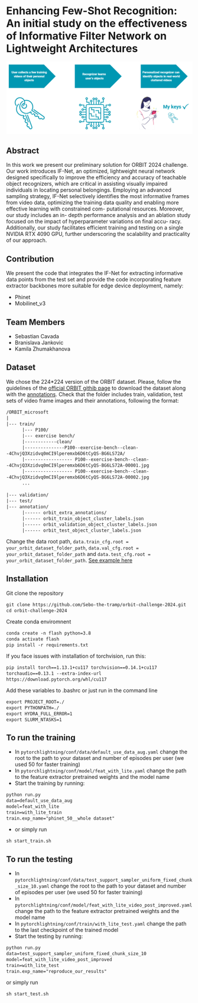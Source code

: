 <!-- https://app.codesee.io/maps/e6cb4840-c951-11ee-b402-6d85204823e2


trying to run baseline 2022 -->
 # Enhancing Few-Shot Recognition: An initial study on the effectiveness of Informative Filter Network on Lightweight Architectures
 ![alt text](docs/images/preza.png "Title")

 ## Abstract
In this work we present our preliminary solution for ORBIT 2024 challenge. Our work introduces IF-Net, an optimized, lightweight neural
network designed specifically to improve the efficiency and
accuracy of teachable object recognizers, which are critical in assisting visually impaired individuals in locating personal belongings. Employing an advanced sampling
strategy, IF-Net selectively identifies the most informative
frames from video data, optimizing the training data quality
and enabling more effective learning with constrained com-
putational resources. Moreover, our study includes an in-
depth performance analysis and an ablation study focused
on the impact of hyperparameter variations on final accu-
racy. Additionally, our study facilitates efficient training
and testing on a single NVIDIA RTX 4090 GPU, further underscoring the scalability and practicality of our approach.

## Contribution
We present the code that integrates the IF-Net for extracting informative data points from the test set and provide the code incorporating feature extractor backbones more suitable for edge device deployment, namely:
- Phinet
- Mobilinet_v3
## Team Members
- Sebastian Cavada
- Branislava Jankovic
- Kamila Zhumakhanova

## Dataset 
We chose the 224*224 version of the ORBIT dataset. Please, follow the guidelines of the [official ORBIT githib page](https://github.com/microsoft/ORBIT-Dataset?tab=readme-ov-file#download-orbit-benchmark-dataset) to download the dataset along with the [annotations](https://github.com/microsoft/ORBIT-Dataset?tab=readme-ov-file#download-orbit-benchmark-dataset). Check that the folder includes train, validation, test sets of video frame images and their annotations, following the format:



```
/ORBIT_microsoft
|
|--- train/
      |--- P100/
      |--- exercise bench/
      |------------clean/
      |---------------P100--exercise-bench--clean--4ChvjQ3Xzidvq0mCI9lperemxb6D6tCyQS-BG6LS72A/
      |------------------ P100--exercise-bench--clean--4ChvjQ3Xzidvq0mCI9lperemxb6D6tCyQS-BG6LS72A-00001.jpg
      |------------------ P100--exercise-bench--clean--4ChvjQ3Xzidvq0mCI9lperemxb6D6tCyQS-BG6LS72A-00002.jpg
      ...
      
|--- validation/
|--- test/
|--- annotation/ 
      |------ orbit_extra_annotations/
      |------ orbit_train_object_cluster_labels.json
      |------ orbit_validation_object_cluster_labels.json
      |------ orbit_test_object_cluster_labels.json
```

Change the data root path, `data.train_cfg.root = your_orbit_dataset_folder_path`, `data.val_cfg.root = your_orbit_dataset_folder_path` and
`data.test_cfg.root = your_orbit_dataset_folder_path`. [See example here](https://github.com/Sebo-the-tramp/orbit-challenge-2024/blob/main/pytorchlightning_trainer/conf/data/default_use_data_aug.yaml#L8)
## Installation

Git clone the repository

```
git clone https://github.com/Sebo-the-tramp/orbit-challenge-2024.git
cd orbit-challenge-2024
```

Create conda enviromnent 

```
conda create -n flash python=3.8
conda activate flash
pip install -r requirements.txt
```
If you face issues with installation of torchvision, run this:
```
pip install torch==1.13.1+cu117 torchvision==0.14.1+cu117 torchaudio==0.13.1 --extra-index-url https://download.pytorch.org/whl/cu117
```
Add these variables to .bashrc or just run in the command line
```
export PROJECT_ROOT=./
export PYTHONPATH=./
export HYDRA_FULL_ERROR=1
export SLURM_NTASKS=1
```
## To run the training
- In `pytorchlightning/conf/data/default_use_data_aug.yaml` change the root to the path to your dataset and number of episodes per user (we used 50 for faster training)
- In `pytorchlightning/conf/model/feat_with_lite.yaml` change the path to the feature extractor pretrained weights and the model name
- Start the training by running:
```
python run.py 
data=default_use_data_aug     
model=feat_with_lite
train=with_lite_train 
train.exp_name="phinet_50__whole dataset"
```
- or simply run 

```
sh start_train.sh
```
## To run the testing
- In `pytorchlightning/conf/data/test_support_sampler_uniform_fixed_chunk_size_10.yaml` change the root to the path to your dataset and number of episodes per user (we used 50 for faster training)
- In `pytorchlightning/conf/model/feat_with_lite_video_post_improved.yaml` change the path to the feature extractor pretrained weights and the model name
- In `pytorchlightning/conf/train/with_lite_test.yaml` change the path to the last checkpoint of the trained model
- Start the testing by running:
```
python run.py
data=test_support_sampler_uniform_fixed_chunk_size_10 
model=feat_with_lite_video_post_improved
train=with_lite_test 
train.exp_name="reproduce_our_results"
```
or simply run 

```
sh start_test.sh
